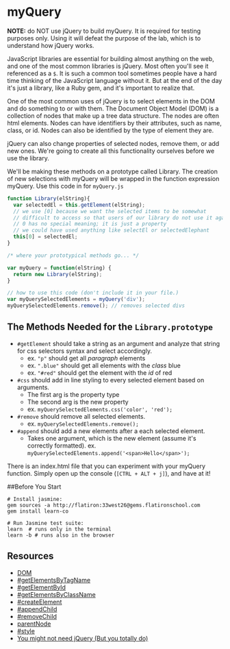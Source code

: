 # myQuery

__NOTE:__ do NOT use jQuery to build myQuery. It is required for testing purposes only.  Using it will defeat the purpose of the lab, which is to understand how jQuery works.

JavaScript libraries are essential for building almost anything on the web, and one of the most common libraries is jQuery.  Most often you'll see it referenced as a `$`.  It is such a common tool sometimes people have a hard time thinking of the JavaScript language without it.  But at the end of the day it's just a library, like a Ruby gem, and it's important to realize that.

One of the most common uses of jQuery is to select elements in the DOM and do something to or with them.  The Document Object Model (DOM) is a collection of nodes that make up a tree data structure.  The nodes are often html elements. Nodes can have identifiers by their attributes, such as name, class, or id.  Nodes can also be identified by the type of element they are.

jQuery can also change properties of selected nodes, remove them, or add new ones.
We're going to create all this functionality ourselves before we use the library.

We'll be making these methods on a prototype called Library.  The creation of new selections with myQuery will be wrapped in the function expression myQuery.  Use this code in for `myQuery.js`

```javascript
function Library(elString){
  var selectedEl = this.getElement(elString);
  // we use [0] because we want the selected items to be somewhat 
  // difficult to access so that users of our library do not use it against our intentions
  // 0 has no special meaning; it is just a property
  // we could have used anything like selectEl or selectedElephant
  this[0] = selectedEl;
}

/* where your prototypical methods go... */

var myQuery = function(elString) {
  return new Library(elString);
}

// how to use this code (don't include it in your file.)
var myQuerySelectedElements = myQuery('div');
myQuerySelectedElements.remove(); // removes selected divs
```

## The Methods Needed for the `Library.prototype`
- `#getElement` should take a string as an argument and analyze that string for css selectors syntax and select accordingly.
  - ex. `"p"` should get all _paragraph_ elements
  - ex. `".blue"` should get all elements with the _class_ blue
  - ex. `"#red"` should get the element with the _id_ of red
- `#css` should add in line styling to every selected element based on arguments.
  - The first arg is the property type
  - The second arg is the new property
  - ex. `myQuerySelectedElements.css('color', 'red');`
- `#remove` should remove all selected elements.
  - ex. `myQuerySelectedElements.remove();`
- `#append` should add a new elements after a each selected element.
  - Takes one argument, which is the new element (assume it's correctly formatted).
  ex. `myQuerySelectedElements.append('<span>Hello</span>');`

There is an index.html file that you can experiment with your myQuery function.  Simply open up the console (`[CTRL + ALT + j]`), and have at it!



##Before You Start
```shell
# Install jasmine:
gem sources -a http://flatiron:33west26@gems.flatironschool.com
gem install learn-co

# Run Jasmine test suite:
learn  # runs only in the terminal
learn -b # runs also in the browser
```

## Resources
* [DOM](https://developer.mozilla.org/en-US/docs/Web/API/Document_Object_Model)
* [#getElementsByTagName](https://developer.mozilla.org/en-US/docs/Web/API/document.getElementsByTagName)
* [#getElementById](https://developer.mozilla.org/en-US/docs/Web/API/document.getElementById)
* [#getElementsByClassName](https://developer.mozilla.org/en-US/docs/Web/API/Document.getElementsByClassName)
* [#createElement](https://developer.mozilla.org/en-US/docs/Web/API/document.createElement)
* [#appendChild](https://developer.mozilla.org/en-US/docs/Web/API/Node.appendChild)
* [#removeChild](https://developer.mozilla.org/en-US/docs/Web/API/Node.removeChild)
* [parentNode](https://developer.mozilla.org/en-US/docs/Web/API/Node.parentNode)
* [#style](https://developer.mozilla.org/en-US/docs/Web/API/HTMLElement.style)
* [You might not need jQuery (But you totally do)](http://youmightnotneedjquery.com/)
